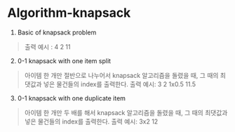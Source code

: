 # Algorithm-knapsack

1. Basic of knapsack problem
> 출력 예시 : 4 2 11

2. 0-1 knapsack with one item split
> 아이템 한 개만 절반으로 나누어서 knapsack 알고리즘을 돌렸을 때, 그 때의 최댓값과 넣은 물건들의 index를 출력한다.
> 출력 예시: 3 2 1x0.5 11.5

3. 0-1 knapsack with one duplicate item 
> 아이템 한 개만 두 배를 해서 knapsack 알고리즘을 돌렸을 때, 그 때의 최댓값과 넣은 물건들의 index를 출력한다.
> 출력 예시: 3x2 12
